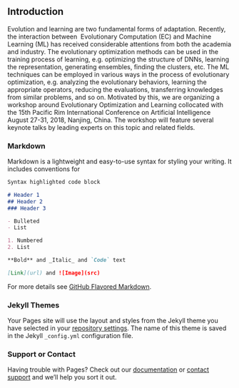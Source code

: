 ## Introduction

Evolution and learning are two fundamental forms of adaptation. Recently, the interaction between  Evolutionary Computation (EC) and Machine Learning (ML) has received considerable attentions from both the academia and industry. The evolutionary optimization methods can be used in the training process of learning, e.g. optimizing the structure of DNNs, learning the representation, generating ensembles, finding the clusters, etc. The ML techniques can be employed in various ways in the process of evolutionary optimization, e.g. analyzing the evolutionary behaviors, learning the appropriate operators, reducing the evaluations, transferring knowledges from similar problems, and so on. Motivated by this, we are organizing a workshop around Evolutionary Optimization and Learning collocated with the 15th Pacific Rim International Conference on Artificial Intelligence August 27-31, 2018, Nanjing, China. The workshop will feature several keynote talks by leading experts on this topic and related fields. 

### Markdown

Markdown is a lightweight and easy-to-use syntax for styling your writing. It includes conventions for

```markdown
Syntax highlighted code block

# Header 1
## Header 2
### Header 3

- Bulleted
- List

1. Numbered
2. List

**Bold** and _Italic_ and `Code` text

[Link](url) and ![Image](src)
```

For more details see [GitHub Flavored Markdown](https://guides.github.com/features/mastering-markdown/).

### Jekyll Themes

Your Pages site will use the layout and styles from the Jekyll theme you have selected in your [repository settings](https://github.com/Katnisslu/eol-workshop-at-pricai2018/settings). The name of this theme is saved in the Jekyll `_config.yml` configuration file.

### Support or Contact

Having trouble with Pages? Check out our [documentation](https://help.github.com/categories/github-pages-basics/) or [contact support](https://github.com/contact) and we’ll help you sort it out.
